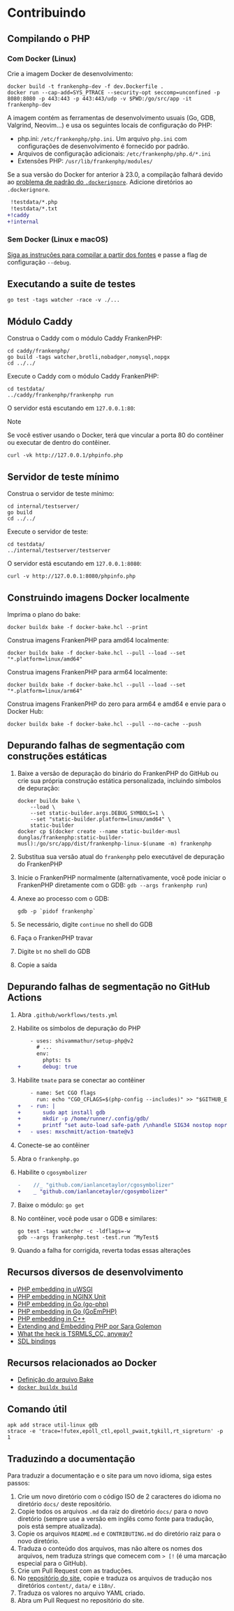 # Contribuindo

## Compilando o PHP

### Com Docker (Linux)

Crie a imagem Docker de desenvolvimento:

```console
docker build -t frankenphp-dev -f dev.Dockerfile .
docker run --cap-add=SYS_PTRACE --security-opt seccomp=unconfined -p 8080:8080 -p 443:443 -p 443:443/udp -v $PWD:/go/src/app -it frankenphp-dev
```

A imagem contém as ferramentas de desenvolvimento usuais (Go, GDB, Valgrind,
Neovim...) e usa os seguintes locais de configuração do PHP:

- php.ini: `/etc/frankenphp/php.ini`. Um arquivo `php.ini` com configurações de
  desenvolvimento é fornecido por padrão.
- Arquivos de configuração adicionais: `/etc/frankenphp/php.d/*.ini`
- Extensões PHP: `/usr/lib/frankenphp/modules/`

Se a sua versão do Docker for anterior à 23.0, a compilação falhará devido ao
[problema de padrão do `.dockerignore`](https://github.com/moby/moby/pull/42676).
Adicione diretórios ao `.dockerignore`.

```patch
 !testdata/*.php
 !testdata/*.txt
+!caddy
+!internal
```

### Sem Docker (Linux e macOS)

[Siga as instruções para compilar a partir dos fontes](compile.md) e passe a
flag de configuração `--debug`.

## Executando a suite de testes

```console
go test -tags watcher -race -v ./...
```

## Módulo Caddy

Construa o Caddy com o módulo Caddy FrankenPHP:

```console
cd caddy/frankenphp/
go build -tags watcher,brotli,nobadger,nomysql,nopgx
cd ../../
```

Execute o Caddy com o módulo Caddy FrankenPHP:

```console
cd testdata/
../caddy/frankenphp/frankenphp run
```

O servidor está escutando em `127.0.0.1:80`:

> [!NOTE]
> Se você estiver usando o Docker, terá que vincular a porta 80 do contêiner ou
> executar de dentro do contêiner.

```console
curl -vk http://127.0.0.1/phpinfo.php
```

## Servidor de teste mínimo

Construa o servidor de teste mínimo:

```console
cd internal/testserver/
go build
cd ../../
```

Execute o servidor de teste:

```console
cd testdata/
../internal/testserver/testserver
```

O servidor está escutando em `127.0.0.1:8080`:

```console
curl -v http://127.0.0.1:8080/phpinfo.php
```

## Construindo imagens Docker localmente

Imprima o plano do bake:

```console
docker buildx bake -f docker-bake.hcl --print
```

Construa imagens FrankenPHP para amd64 localmente:

```console
docker buildx bake -f docker-bake.hcl --pull --load --set "*.platform=linux/amd64"
```

Construa imagens FrankenPHP para arm64 localmente:

```console
docker buildx bake -f docker-bake.hcl --pull --load --set "*.platform=linux/arm64"
```

Construa imagens FrankenPHP do zero para arm64 e amd64 e envie para o Docker
Hub:

```console
docker buildx bake -f docker-bake.hcl --pull --no-cache --push
```

## Depurando falhas de segmentação com construções estáticas

1. Baixe a versão de depuração do binário do FrankenPHP do GitHub ou crie sua
   própria construção estática personalizada, incluindo símbolos de depuração:

   ```console
   docker buildx bake \
       --load \
       --set static-builder.args.DEBUG_SYMBOLS=1 \
       --set "static-builder.platform=linux/amd64" \
       static-builder
   docker cp $(docker create --name static-builder-musl dunglas/frankenphp:static-builder-musl):/go/src/app/dist/frankenphp-linux-$(uname -m) frankenphp
   ```

2. Substitua sua versão atual do `frankenphp` pelo executável de depuração do
   FrankenPHP
3. Inicie o FrankenPHP normalmente (alternativamente, você pode iniciar o
   FrankenPHP diretamente com o GDB: `gdb --args frankenphp run`)
4. Anexe ao processo com o GDB:

   ```console
   gdb -p `pidof frankenphp`
   ```

5. Se necessário, digite `continue` no shell do GDB
6. Faça o FrankenPHP travar
7. Digite `bt` no shell do GDB
8. Copie a saída

## Depurando falhas de segmentação no GitHub Actions

1. Abra `.github/workflows/tests.yml`
2. Habilite os símbolos de depuração do PHP

   ```patch
       - uses: shivammathur/setup-php@v2
         # ...
         env:
           phpts: ts
   +       debug: true
   ```

3. Habilite `tmate` para se conectar ao contêiner

   ```patch
       - name: Set CGO flags
         run: echo "CGO_CFLAGS=$(php-config --includes)" >> "$GITHUB_ENV"
   +   - run: |
   +       sudo apt install gdb
   +       mkdir -p /home/runner/.config/gdb/
   +       printf "set auto-load safe-path /\nhandle SIG34 nostop noprint pass" > /home/runner/.config/gdb/gdbinit
   +   - uses: mxschmitt/action-tmate@v3
   ```

4. Conecte-se ao contêiner
5. Abra o `frankenphp.go`
6. Habilite o `cgosymbolizer`

   ```patch
   -	//_ "github.com/ianlancetaylor/cgosymbolizer"
   +	_ "github.com/ianlancetaylor/cgosymbolizer"
   ```

7. Baixe o módulo: `go get`
8. No contêiner, você pode usar o GDB e similares:

   ```console
   go test -tags watcher -c -ldflags=-w
   gdb --args frankenphp.test -test.run ^MyTest$
   ```

9. Quando a falha for corrigida, reverta todas essas alterações

## Recursos diversos de desenvolvimento

- [PHP embedding in uWSGI](https://github.com/unbit/uwsgi/blob/master/plugins/php/php_plugin.c)
- [PHP embedding in NGINX Unit](https://github.com/nginx/unit/blob/master/src/nxt_php_sapi.c)
- [PHP embedding in Go (go-php)](https://github.com/deuill/go-php)
- [PHP embedding in Go (GoEmPHP)](https://github.com/mikespook/goemphp)
- [PHP embedding in C++](https://gist.github.com/paresy/3cbd4c6a469511ac7479aa0e7c42fea7)
- [Extending and Embedding PHP por Sara Golemon](https://books.google.fr/books?id=zMbGvK17_tYC&pg=PA254&lpg=PA254#v=onepage&q&f=false)
- [What the heck is TSRMLS_CC, anyway?](http://blog.golemon.com/2006/06/what-heck-is-tsrmlscc-anyway.html)
- [SDL bindings](https://pkg.go.dev/github.com/veandco/go-sdl2@v0.4.21/sdl#Main)

## Recursos relacionados ao Docker

- [Definição do arquivo Bake](https://docs.docker.com/build/customize/bake/file-definition/)
- [`docker buildx build`](https://docs.docker.com/engine/reference/commandline/buildx_build/)

## Comando útil

```console
apk add strace util-linux gdb
strace -e 'trace=!futex,epoll_ctl,epoll_pwait,tgkill,rt_sigreturn' -p 1
```

## Traduzindo a documentação

Para traduzir a documentação e o site para um novo idioma, siga estes passos:

1. Crie um novo diretório com o código ISO de 2 caracteres do idioma no
   diretório `docs/` deste repositório.
2. Copie todos os arquivos `.md` da raiz do diretório `docs/` para o novo
   diretório (sempre use a versão em inglês como fonte para tradução, pois está
   sempre atualizada).
3. Copie os arquivos `README.md` e `CONTRIBUTING.md` do diretório raiz para o
   novo diretório.
4. Traduza o conteúdo dos arquivos, mas não altere os nomes dos arquivos, nem
   traduza strings que comecem com `> [!` (é uma marcação especial para o
   GitHub).
5. Crie um Pull Request com as traduções.
6. No
   [repositório do site](https://github.com/dunglas/frankenphp-website/tree/main),
   copie e traduza os arquivos de tradução nos diretórios `content/`, `data/` e
   `i18n/`.
7. Traduza os valores no arquivo YAML criado.
8. Abra um Pull Request no repositório do site.
